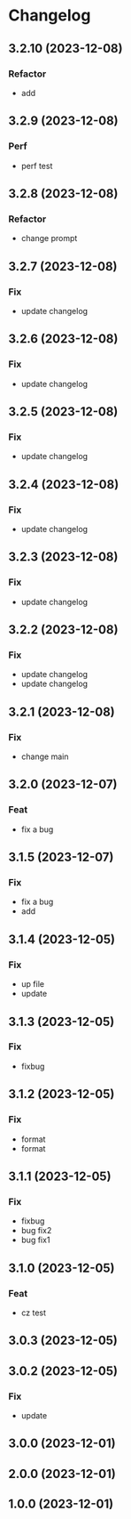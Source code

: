 # Changelog

## 3.2.10 (2023-12-08)
### Refactor
- add

## 3.2.9 (2023-12-08)

### Perf

- perf test

## 3.2.8 (2023-12-08)

### Refactor

- change prompt

## 3.2.7 (2023-12-08)

### Fix

- update changelog

## 3.2.6 (2023-12-08)

### Fix

- update changelog

## 3.2.5 (2023-12-08)

### Fix

- update changelog

## 3.2.4 (2023-12-08)

### Fix

- update changelog

## 3.2.3 (2023-12-08)

### Fix

- update changelog

## 3.2.2 (2023-12-08)

### Fix

- update changelog
- update changelog

## 3.2.1 (2023-12-08)

### Fix

- change main

## 3.2.0 (2023-12-07)

### Feat

- fix a bug

## 3.1.5 (2023-12-07)

### Fix

- fix a bug
- add

## 3.1.4 (2023-12-05)

### Fix

- up file
- update

## 3.1.3 (2023-12-05)

### Fix

- fixbug

## 3.1.2 (2023-12-05)

### Fix

- format
- format

## 3.1.1 (2023-12-05)

### Fix

- fixbug
- bug fix2
- bug fix1

## 3.1.0 (2023-12-05)

### Feat

- cz test

## 3.0.3 (2023-12-05)

## 3.0.2 (2023-12-05)

### Fix

- update

## 3.0.0 (2023-12-01)

## 2.0.0 (2023-12-01)

## 1.0.0 (2023-12-01)
